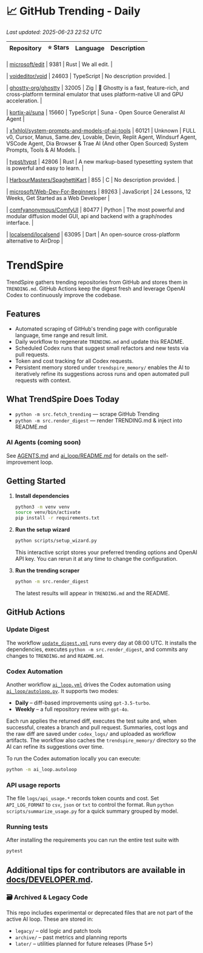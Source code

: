 <!-- TRENDING_START -->
# 📈 GitHub Trending - Daily

_Last updated: 2025-06-23 22:52 UTC_

| Repository | ⭐ Stars | Language | Description |
|------------|--------:|----------|-------------|

| [microsoft/edit](https://github.com/microsoft/edit) | 9381 | Rust | We all edit. |

| [voideditor/void](https://github.com/voideditor/void) | 24603 | TypeScript | No description provided. |

| [ghostty-org/ghostty](https://github.com/ghostty-org/ghostty) | 32005 | Zig | 👻 Ghostty is a fast, feature-rich, and cross-platform terminal emulator that uses platform-native UI and GPU acceleration. |

| [kortix-ai/suna](https://github.com/kortix-ai/suna) | 15660 | TypeScript | Suna - Open Source Generalist AI Agent |

| [x1xhlol/system-prompts-and-models-of-ai-tools](https://github.com/x1xhlol/system-prompts-and-models-of-ai-tools) | 60121 | Unknown | FULL v0, Cursor, Manus, Same.dev, Lovable, Devin, Replit Agent, Windsurf Agent, VSCode Agent, Dia Browser & Trae AI (And other Open Sourced) System Prompts, Tools & AI Models. |

| [typst/typst](https://github.com/typst/typst) | 42806 | Rust | A new markup-based typesetting system that is powerful and easy to learn. |

| [HarbourMasters/SpaghettiKart](https://github.com/HarbourMasters/SpaghettiKart) | 855 | C | No description provided. |

| [microsoft/Web-Dev-For-Beginners](https://github.com/microsoft/Web-Dev-For-Beginners) | 89263 | JavaScript | 24 Lessons, 12 Weeks, Get Started as a Web Developer |

| [comfyanonymous/ComfyUI](https://github.com/comfyanonymous/ComfyUI) | 80477 | Python | The most powerful and modular diffusion model GUI, api and backend with a graph/nodes interface. |

| [localsend/localsend](https://github.com/localsend/localsend) | 63095 | Dart | An open-source cross-platform alternative to AirDrop |
<!-- TRENDING_END -->

# TrendSpire

TrendSpire gathers trending repositories from GitHub and stores them in `TRENDING.md`. GitHub Actions keep the digest fresh and leverage OpenAI Codex to continuously improve the codebase.

## Features

- Automated scraping of GitHub's trending page with configurable language, time range and result limit.
- Daily workflow to regenerate `TRENDING.md` and update this README.
- Scheduled Codex runs that suggest small refactors and new tests via pull requests.
- Token and cost tracking for all Codex requests.
- Persistent memory stored under `trendspire_memory/` enables the AI to
  iteratively refine its suggestions across runs and open automated pull
  requests with context.

## What TrendSpire Does Today

- `python -m src.fetch_trending` — scrape GitHub Trending
- `python -m src.render_digest` — render TRENDING.md & inject into README.md

### AI Agents (coming soon)
See [AGENTS.md](./AGENTS.md) and [ai_loop/README.md](./ai_loop/README.md) for details on the self-improvement loop.

## Getting Started

1. **Install dependencies**
   ```bash
   python3 -m venv venv
   source venv/bin/activate
   pip install -r requirements.txt
   ```

2. **Run the setup wizard**
   ```bash
   python scripts/setup_wizard.py
   ```
   This interactive script stores your preferred trending options and OpenAI API key.
   You can rerun it at any time to change the configuration.

3. **Run the trending scraper**
   ```bash
   python -m src.render_digest
   ```
   The latest results will appear in `TRENDING.md` and the README.


## GitHub Actions

### Update Digest

The workflow [`update_digest.yml`](.github/workflows/update_digest.yml) runs every day at 08:00 UTC. It installs the dependencies, executes `python -m src.render_digest`, and commits any changes to `TRENDING.md` and `README.md`.

### Codex Automation

Another workflow [`ai_loop.yml`](.github/workflows/ai_loop.yml) drives the Codex automation using [`ai_loop/autoloop.py`](ai_loop/autoloop.py). It supports two modes:

- **Daily** – diff-based improvements using `gpt-3.5-turbo`.
- **Weekly** – a full repository review with `gpt-4o`.

Each run applies the returned diff, executes the test suite and, when successful, creates a branch and pull request. Summaries, cost logs and the raw diff are saved under `codex_logs/` and uploaded as workflow artifacts. The workflow also caches the `trendspire_memory/` directory so the AI can refine its suggestions over time.

To run the Codex automation locally you can execute:

```bash
python -m ai_loop.autoloop
```

### API usage reports

The file `logs/api_usage.*` records token counts and cost. Set `API_LOG_FORMAT`
to `csv`, `json` or `txt` to control the format. Run `python
scripts/summarize_usage.py` for a quick summary grouped by model.

### Running tests

After installing the requirements you can run the entire test suite with

```bash
pytest
```

Additional tips for contributors are available in
[docs/DEVELOPER.md](docs/DEVELOPER.md).
---

### 🗃 Archived & Legacy Code

This repo includes experimental or deprecated files that are not part of the active AI loop. These are stored in:

- `legacy/` – old logic and patch tools
- `archive/` – past metrics and planning reports
- `later/` – utilities planned for future releases (Phase 5+)
